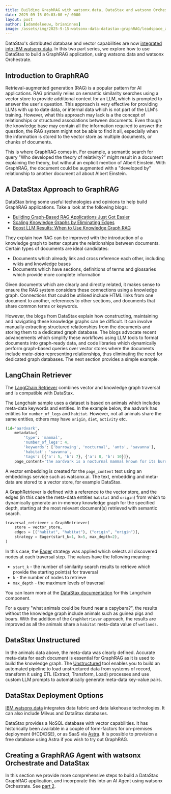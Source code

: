 ```yaml
---
title: Building GraphRAG with watsonx.data, DataStax and watsonx Orchestrate - part 1
date: 2025-09-15 09:03:00 +/-0000
layout: post
author: [adamdeleeuw, brianinnes]
image: /assets/img/2025-9-15-watsonx-data-datastax-graphRAG/leadspace_article.jpeg
---
```

DataStax's distributed database and vector capabilities are now [integrated into IBM watsonx.data](https://www.ibm.com/products/datastax). In this two part series, we explore how to use DataStax to build a GraphRAG application, using watsonx.data and watsonx Orchestrate.

## Introduction to GraphRAG

Retrieval-augmented generation (RAG) is a popular pattern for AI applications. RAG primarily relies on semantic similarity searches using a vector store to provide additional context for an LLM, which is prompted to answer the user's question. This approach is very effective for providing LLMs with up to date data, or internal data which is not part of the LLM's training. However, what this approach may lack is a the concept of relationships or structured associations between documents. Even though the knowledge base may contain all the information required to answer the question, the RAG system might not be able to find it all, especially when the information is stored to the vector store as multiple documents, or chunks of documents.

This is where GraphRAG comes in. For example, a semantic search for query "Who developed the theory of relativity?" might result in a document explaining the theory, but without an explicit mention of Albert Einstein. With GraphRAG, the document could be augmented with a "developed by" relationship to another document all about Albert Einstein. 

## A DataStax Approach to GraphRAG

DataStax bring some useful technologies and opinions to help build GraphRAG applications. Take a look at the following blogs:

- [Building Graph-Based RAG Applications Just Got Easier](https://thenewstack.io/building-graph-based-rag-applications-just-got-easier/)
- [Scaling Knowledge Graphs by Eliminating Edges](https://thenewstack.io/scaling-knowledge-graphs-by-eliminating-edges/)
- [Boost LLM Results: When to Use Knowledge Graph RAG](https://thenewstack.io/boost-llm-results-when-to-use-knowledge-graph-rag/)

They explain how RAG can be improved with the introduction of a knowledge graph to better capture the relationships between documents. Certain types of documents are ideal candidates:

- Documents which already link and cross reference each other, including wikis and knowledge bases
- Documents which have sections, definitions of terms and glossaries which provide more complete information

Given documents which are clearly and directly related, it makes sense to ensure the RAG system considers these connections using a knowledge graph. Connections that could be utilised include HTML links from one document to another, references to other sections, and documents that share common terms or keywords.

However, the blogs from DataStax explain how constructing, maintaining and navigating these knowledge graphs can be difficult. It can involve manually extracting structured relationships from the documents and storing them to a dedicated graph database. The blogs advocate recent advancements which simplify these workflows using LLM tools to format documents into graph-ready data, and code libraries which dynamically perform graph-based queries over vector stores where the documents include *meta-data* representing relationships, thus eliminating the need for dedicated graph databases. The next section provides a simple example.

## LangChain Retriever

The [LangChain Retriever](https://python.langchain.com/docs/integrations/retrievers/graph_rag/?vector-store=astra-db) combines vector and knowledge graph traversal and is compatible with DataStax.

The Langchain sample uses a dataset is based on animals which includes meta-data keywords and entities. In the example below, the aadvark has entities for `number_of_legs` and `habitat`. However, not all animals share the same entities, others may have `origin`, `diet`, `activity` etc.

```python
(id='aardvark', 
    metadata={
        'type': 'mammal', 
        'number_of_legs': 4, 
        'keywords': ['burrowing', 'nocturnal', 'ants', 'savanna'], 
        'habitat': 'savanna', 
        'tags': [{'a': 5, 'b': 7}, {'a': 8, 'b': 10}]}, 
    page_content='the aardvark is a nocturnal mammal known for its burrowing habits and long snout used to sniff out ants.')
```

A vector embedding is created for the `page_content` text using an embeddings service such as watsonx.ai. The text, embedding and meta-data are stored to a vector store, for example DataStax.

A GraphRetriever is defined with a reference to the vector store, and the edges (in this case the meta-data entities `habitat` and `origin`) from which to dynamically generate an in-memory knowledge graph for the specified depth, starting at the most relevant document(s) retrieved with semantic search.

```python
traversal_retriever = GraphRetriever(
    store = vector_store,
    edges = [("habitat", "habitat"), ("origin", "origin")],
    strategy = Eager(start_k=1, k=5, max_depth=2),
)
```

In this case, the [Eager](https://datastax.github.io/graph-rag/reference/graph_retriever/strategies/) strategy was applied which selects all discovered nodes at each traversal step. The values have the following meaning:

- `start_k` - the number of similarity search results to retrieve which provide the starting point(s) for traversal
- `k` - the number of nodes to retrieve
- `max_depth` - the maximum levels of traversal

You can learn more at the [DataStax documentation](https://datastax.github.io/graph-rag/reference/graph_retriever/) for this Langchain component.

For a query "what animals could be found near a capybara?", the results without the knowledge graph include animals such as guinea pigs and boars. With the addition of the `GraphRetriever` approach, the results are improved as all the animals share a `habitat` meta-data value of `wetlands`.

## DataStax Unstructured

In the animals data above, the meta-data was clearly defined. Accurate meta-data for each document is essential for GraphRAG as it is used to build the knowledge graph. The [Unstructured](https://docs.unstructured.io/welcome) tool enables you to build an automated pipeline to load unstructured data from systems of record, transform it using ETL (Extract, Transform, Load) processes and use custom LLM prompts to automatically generate meta-data key-value pairs.

## DataStax Deployment Options

[IBM watsonx.data](https://www.ibm.com/products/watsonx-data) integrates data fabric and data lakehouse technologies. It can also include Milvus and DataStax databases.

DataStax provides a NoSQL database with vector capabilities. It has historically been available in a couple of form-factors for on-premises deployment (HCD/DSE), or as SaaS via [Astra](https://accounts.datastax.com/). It is possible to provision a free database using Astra if you wish to try out GraphRAG.

## Creating a GraphRAG Agent with watsonx Orchestrate and DataStax

In this section we provide more comprehensive steps to build a DataStax GraphRAG application, and incorporate this into an AI Agent using watsonx Orchestrate. See [part 2](https://deleeuw.me.uk/posts/watsonx-data-datastax-graphRAG-part2/).